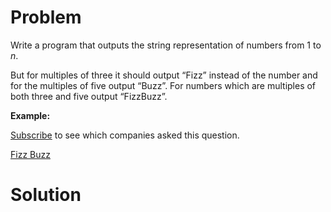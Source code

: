 
# Problem

Write a program that outputs the string representation of numbers from 1 to
_n_.

But for multiples of three it should output “Fizz” instead of the number and
for the multiples of five output “Buzz”. For numbers which are multiples of
both three and five output “FizzBuzz”.

**Example:**

[Subscribe](/subscribe/) to see which companies asked this question.



[Fizz Buzz](https://leetcode.com/problems/fizz-buzz)

# Solution



